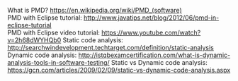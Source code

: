 What is PMD? https://en.wikipedia.org/wiki/PMD_(software)  
PMD with Eclipse tutorial: http://www.javatips.net/blog/2012/06/pmd-in-eclipse-tutorial  
PMD with Eclipse video tutorial: https://www.youtube.com/watch?v=2h68dWYHQb0
Static code analysis: http://searchwindevelopment.techtarget.com/definition/static-analysis
Dynamic code analysis: http://istqbexamcertification.com/what-is-dynamic-analysis-tools-in-software-testing/
Static vs Dynamic code analysis: https://gcn.com/articles/2009/02/09/static-vs-dynamic-code-analysis.aspx
